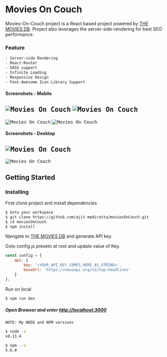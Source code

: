 # Movies On Couch

Movies-On-Couch project is a React based project powered by [THE MOVIES DB](https://developers.themoviedb.org/3/getting-started/introduction). Project also leverages the server-side-rendering for best SEO performance.

### Feature
```sh
- Server-side Rendering
- React-Router
- SASS support
- Infinite Loading
- Responsive Design
- Font-Awesome Icon Library Support
```

#### Screenshots - Mobile
<kbd>![Movies On Couch](sample/sample1_home_mobile.png)</kbd>
<kbd>![Movies On Couch](sample/sample2_home_mobile.png)</kbd>
-----------------------------
<kbd>![Movies On Couch](sample/sample3_home_mobile.png)</kbd>
<kbd>![Movies On Couch](sample/sample4_detail_mobile.png)</kbd>
#### Screenshots - Desktop
<kbd>![Movies On Couch](sample/sample5_home_desktop.png)</kbd>
-----------------------------
<kbd>![Movies On Couch](sample/sample6_detail_desktop.png)</kbd>



## Getting Started

### Installing

First clone project and install dependencies

```sh
$ Goto your workspace
$ git clone https://github.com/ajit-mediratta/moviesOnCouch.git
$ cd moviesOnCouch
$ npm install
```


Navigate to [THE MOVIES DB](https://www.themoviedb.org/settings/api) and generate API key.

Goto config.js presetn at root and update value of Key.

```javascript
const config = {
    api: {
        key: '<YOUR_API_KEY_COMES_HERE_AS_STRING>',
        baseUrl: 'https://newsapi.org/v2/top-headlines'
    }
};
```

Run on local

```sh
$ npm run dev
```

##### Open Browser and enter [http://localhost:3000](http://localhost:3000)




```sh
NOTE: My NODE and NPM versions

$ node -v
v8.11.4

$ npm --v
5.6.0
```

